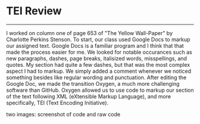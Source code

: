 # TEI Review
---
I worked on column one of page 653 of "The Yellow Wall-Paper" by Charlotte Perkins Stenson. To start, our class used Google Docs to markup our assigned text. Google Docs is a familiar program and I think that that made the process easier for me. We looked for notable occurances such as new paragraphs, dashes, page breaks, italisized words, misspellings, and quotes. My section had quite a few dashes, but that was the most complex aspect I had to markup. We simply added a comment whenever we noticed something besides like regular wording and punctuation. 
After editing the Google Doc, we made the transition Oxygen, a much more challenging software than GitHub. Oxygen allowed us to use code to markup our section of the text following XML (eXtensible Markup Language), and more specifically, TEI (Text Encoding Initiative).


two images: screenshot of code and raw code
